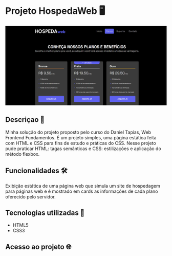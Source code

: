 # Projeto HospedaWeb 🖥️
![sreenshot projeto HospedaWeb](imagens/screenshot.png)

## Descriçao 📝
Minha solução do projeto proposto pelo curso do Daniel Tapias, Web Frontend Fundamentos.
É um projeto simples, uma página estática feita com HTML e CSS para fins de estudo e práticas do CSS. Nesse projeto pude praticar HTML: tagas semânticas e CSS: estilizações e aplicação do método flexbox.

## Funcionalidades 🛠️
Exibição estática de uma página web que simula um site de hospedagem para páginas web e é mostrado em cards as informações de cada plano oferecido pelo servidor.

## Tecnologias utilizadas 🤖
- HTML5
- CSS3

## Acesso ao projeto 🌐